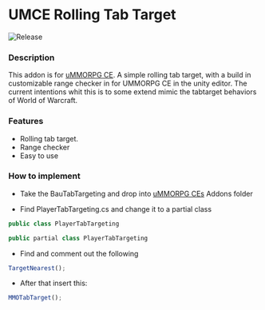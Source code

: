 # UMCE Rolling Tab Target
![Release](https://img.shields.io/badge/release-v0.0.1-blue "Release")
### Description
This addon is for [uMMORPG CE](https://assetstore.unity.com/packages/templates/systems/ummorpg-components-edition-159401 "uMMORPG CE"). A simple rolling tab target, with a build in customizable range checker in for UMMORPG CE in the unity editor. The current intentions whit this is to some extend mimic the tabtarget behaviors of World of Warcraft.

### Features

- Rolling tab target.
- Range  checker
- Easy to use


### How to implement

- Take the BauTabTargeting and drop into [uMMORPG CEs](https://assetstore.unity.com/packages/templates/systems/ummorpg-components-edition-159401 "uMMORPG CEs") Addons folder

- Find PlayerTabTargeting.cs and change it to a partial class

```javascript
public class PlayerTabTargeting 
```
```javascript
public partial class PlayerTabTargeting
```

- Find and comment out the following

```javascript
TargetNearest();
```
- After that insert this:

```javascript
MMOTabTarget();
```

